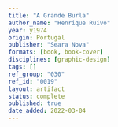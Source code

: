 ```yaml
---
title: "A Grande Burla"
author_name: "Henrique Ruivo"
year: y1974
origin: Portugal
publisher: "Seara Nova"
formats: [book, book-cover]
disciplines: [graphic-design]
tags: []
ref_group: "030"
ref_id: "0019"
layout: artifact
status: complete
published: true
date_added: 2022-03-04
---
```

